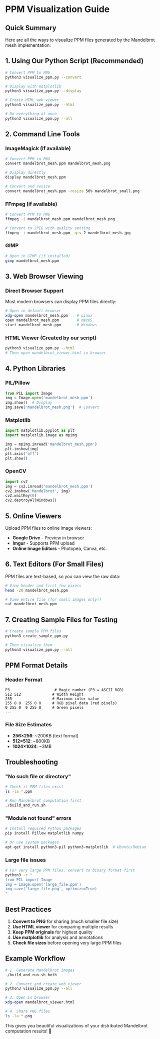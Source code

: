 # PPM Visualization Guide

## Quick Summary

Here are all the ways to visualize PPM files generated by the Mandelbrot mesh implementation:

## 1. **Using Our Python Script (Recommended)**

```bash
# Convert PPM to PNG
python3 visualize_ppm.py --convert

# Display with matplotlib
python3 visualize_ppm.py --display

# Create HTML web viewer
python3 visualize_ppm.py --html

# Do everything at once
python3 visualize_ppm.py --all
```

## 2. **Command Line Tools**

### ImageMagick (if available)
```bash
# Convert PPM to PNG
convert mandelbrot_mesh.ppm mandelbrot_mesh.png

# Display directly
display mandelbrot_mesh.ppm

# Convert and resize
convert mandelbrot_mesh.ppm -resize 50% mandelbrot_small.png
```

### FFmpeg (if available)
```bash
# Convert PPM to PNG
ffmpeg -i mandelbrot_mesh.ppm mandelbrot_mesh.png

# Convert to JPEG with quality setting
ffmpeg -i mandelbrot_mesh.ppm -q:v 2 mandelbrot_mesh.jpg
```

### GIMP
```bash
# Open in GIMP (if installed)
gimp mandelbrot_mesh.ppm
```

## 3. **Web Browser Viewing**

### Direct Browser Support
Most modern browsers can display PPM files directly:
```bash
# Open in default browser
xdg-open mandelbrot_mesh.ppm    # Linux
open mandelbrot_mesh.ppm        # macOS
start mandelbrot_mesh.ppm       # Windows
```

### HTML Viewer (Created by our script)
```bash
python3 visualize_ppm.py --html
# Then open mandelbrot_viewer.html in browser
```

## 4. **Python Libraries**

### PIL/Pillow
```python
from PIL import Image
img = Image.open('mandelbrot_mesh.ppm')
img.show()  # Display
img.save('mandelbrot_mesh.png')  # Convert
```

### Matplotlib
```python
import matplotlib.pyplot as plt
import matplotlib.image as mpimg

img = mpimg.imread('mandelbrot_mesh.ppm')
plt.imshow(img)
plt.axis('off')
plt.show()
```

### OpenCV
```python
import cv2
img = cv2.imread('mandelbrot_mesh.ppm')
cv2.imshow('Mandelbrot', img)
cv2.waitKey(0)
cv2.destroyAllWindows()
```

## 5. **Online Viewers**

Upload PPM files to online image viewers:
- **Google Drive** - Preview in browser
- **Imgur** - Supports PPM upload
- **Online Image Editors** - Photopea, Canva, etc.

## 6. **Text Editors (For Small Files)**

PPM files are text-based, so you can view the raw data:
```bash
# View header and first few pixels
head -20 mandelbrot_mesh.ppm

# View entire file (for small images only!)
cat mandelbrot_mesh.ppm
```

## 7. **Creating Sample Files for Testing**

```bash
# Create sample PPM files
python3 create_sample_ppm.py

# Then visualize them
python3 visualize_ppm.py --all
```

## PPM Format Details

### Header Format
```
P3                    # Magic number (P3 = ASCII RGB)
512 512              # Width Height
255                  # Maximum color value
255 0 0  255 0 0     # RGB pixel data (red pixels)
0 255 0  0 255 0     # Green pixels
...
```

### File Size Estimates
- **256×256**: ~200KB (text format)
- **512×512**: ~800KB
- **1024×1024**: ~3MB

## Troubleshooting

### "No such file or directory"
```bash
# Check if PPM files exist
ls -la *.ppm

# Run Mandelbrot computation first
./build_and_run.sh
```

### "Module not found" errors
```bash
# Install required Python packages
pip install Pillow matplotlib numpy

# Or use system packages
apt-get install python3-pil python3-matplotlib  # Ubuntu/Debian
```

### Large file issues
```bash
# For very large PPM files, convert to binary format first
python3 -c "
from PIL import Image
img = Image.open('large_file.ppm')
img.save('large_file.png', optimize=True)
"
```

## Best Practices

1. **Convert to PNG** for sharing (much smaller file size)
2. **Use HTML viewer** for comparing multiple results
3. **Keep PPM originals** for highest quality
4. **Use matplotlib** for analysis and annotations
5. **Check file sizes** before opening very large PPM files

## Example Workflow

```bash
# 1. Generate Mandelbrot images
./build_and_run.sh both

# 2. Convert and create web viewer
python3 visualize_ppm.py --all

# 3. Open in browser
xdg-open mandelbrot_viewer.html

# 4. Share PNG files
ls -la *.png
```

This gives you beautiful visualizations of your distributed Mandelbrot computation results! 🎨
